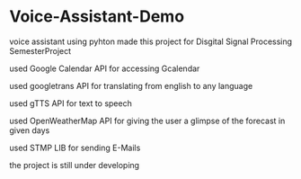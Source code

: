 # Voice-Assistant-Demo
voice assistant using pyhton 
made this project for Disgital Signal Processing SemesterProject

used Google Calendar API for accessing Gcalendar 

used googletrans API for translating from english to any language

used gTTS API for text to speech

used OpenWeatherMap API for giving the user a glimpse of the forecast in given days

used STMP LIB for sending E-Mails

the project is still under developing 
